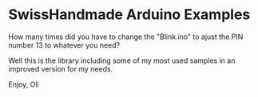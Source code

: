 # SwissHandmade Arduino Examples
How many times did you have to change the "Blink.ino" to ajust the PIN number 13 to whatever you need? 

Well this is the library including some of my most used samples in an improved version for my needs.

Enjoy, Oli

